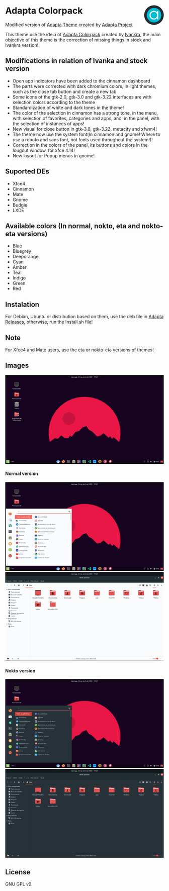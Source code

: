 <img src="Images/logo.png" alt="Logo" align="right" /> Adapta Colorpack
=====

Modified version of <a href="https://github.com/adapta-project/adapta-gtk-theme">Adapta Theme</a> created by <a href="https://github.com/adapta-project">Adapta Project</a>

This theme use the ideia of <a href="https://github.com/adapta-project/adapta-gtk-theme">Adapta Colorpack</a> created by <a href="https://github.com/ivankra">Ivankra</a>, the main objective of this theme is the correction of missing things in stock and Ivankra version!

## Modifications in relation of Ivanka and stock version

 - Open app indicators have been added to the cinnamon dashboard
 - The parts were corrected with dark chromium colors, in light themes, such as the close tab button and create a new tab
 - Some icons of the gtk-2.0, gtk-3.0 and gtk-3.22 interfaces are with selection colors according to the theme
 - Standardization of white and dark tones in the theme!
 - The color of the selection in cinnamon has a strong tone, in the menu, with selection of favorites, categories and apps, and, in the panel, with the selection of instances of apps!
 - New visual for close button in gtk-3.0, gtk-3.22, metacity and xfwm4!
 - The theme now use the system font(In cinnamon and gnome! Where to use a roboto and sans font, not fonts used throughout the system!)!
 - Correction in the colors of the panel, its buttons and colors in the lougout window, for xfce 4.14!
 - New layout for Popup menus in gnome!

## Suported DEs
 - Xfce4
 - Cinnamon
 - Mate
 - Gnome
 - Budgie
 - LXDE

## Available colors (In normal, nokto, eta and nokto-eta versions)

 - Blue
 - Bluegrey
 - Deeporange
 - Cyan
 - Amber
 - Teal
 - Indigo
 - Green
 - Red

## Instalation

For Debian, Ubuntu or distribution based on them, use the deb file in <a href="https://github.com/Joshaby/Adapta-Colorpack/releases">Adapta Releases</a>, otherwise, run the Install.sh file!

## Note

For Xfce4 and Mate users, use the eta or nokto-eta versions of themes!

## Images

![image](Images/image.png)
#### Normal version
![image](Images/image1.png)
![image](Images/image2.png)
#### Nokto version
![image](Images/image3.png)
![image](Images/image4.png)

## License

GNU GPL v2
